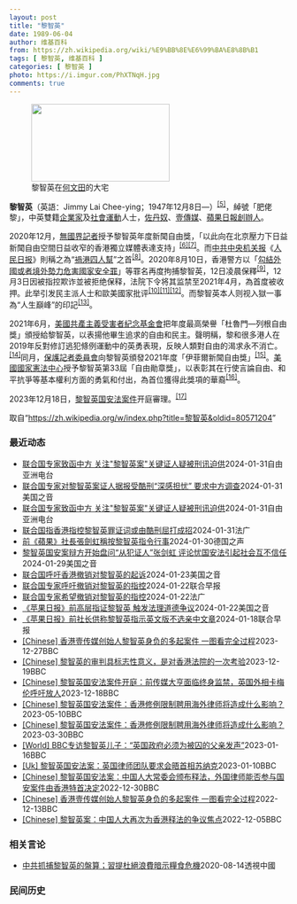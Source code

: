 ```yaml
---
layout: post
title: "黎智英"
date: 1989-06-04
author: 维基百科
from: https://zh.wikipedia.org/wiki/%E9%BB%8E%E6%99%BA%E8%8B%B1
tags: [ 黎智英, 维基百科 ]
categories: [ 黎智英 ]
photo: https://i.imgur.com/PhXTNqH.jpg
comments: true
---
```

<div class="mw-content-ltr mw-parser-output" lang="zh" dir="ltr"><div id="noteTA-97071178" class="noteTA"><div class="noteTA-group"><div data-noteta-group-source="module" data-noteta-group="IT"></div></div><div class="noteTA-local"><div data-noteta-code="zh:巧克力; zh-tw:巧克力; zh-hk:朱古力; zh-cn:巧克力;"></div><div data-noteta-code="zh-tw:黑道; zh-hk:黑社會; zh-cn:黑社会;"></div><div data-noteta-code="zh-tw:飯店; zh-hk:酒店; zh-cn:饭店;"></div><div data-noteta-code="zh-tw:伍佛維茲; zh-hk:沃夫維茲 ;zh-cn:沃尔福威茨;"></div></div></div>

<figure typeof="mw:File/Thumb"><a href="/wiki/File:Jimmy_Lai_Chee-ying_home_in_Ho_Man_Tin_20200418.png" class="mw-file-description"><img src="//upload.wikimedia.org/wikipedia/commons/thumb/9/9f/Jimmy_Lai_Chee-ying_home_in_Ho_Man_Tin_20200418.png/250px-Jimmy_Lai_Chee-ying_home_in_Ho_Man_Tin_20200418.png" decoding="async" width="250" height="140" class="mw-file-element" srcset="//upload.wikimedia.org/wikipedia/commons/thumb/9/9f/Jimmy_Lai_Chee-ying_home_in_Ho_Man_Tin_20200418.png/375px-Jimmy_Lai_Chee-ying_home_in_Ho_Man_Tin_20200418.png 1.5x, //upload.wikimedia.org/wikipedia/commons/thumb/9/9f/Jimmy_Lai_Chee-ying_home_in_Ho_Man_Tin_20200418.png/500px-Jimmy_Lai_Chee-ying_home_in_Ho_Man_Tin_20200418.png 2x" data-file-width="861" data-file-height="481"></a><figcaption>黎智英在<a href="/wiki/%E4%BD%95%E6%96%87%E7%94%B0" title="何文田">何文田</a>的大宅</figcaption></figure>
<p><b>黎智英</b>（英語：<span lang="en">Jimmy Lai Chee-ying</span>；1947年12月8日<span class="useeditintro" title="Template:BLP editintro">—</span>）<sup id="cite_ref-8" class="reference"><a href="#cite_note-8">[5]</a></sup>，綽號「肥佬黎」，中英雙籍<a href="/wiki/%E4%BC%81%E4%B8%9A%E5%AE%B6" title="企业家">企業家</a>及<a href="/wiki/%E7%A4%BE%E6%9C%83%E9%81%8B%E5%8B%95" title="社會運動">社會運動</a>人士，<a href="/wiki/%E4%BD%90%E4%B8%B9%E5%A5%B4" title="佐丹奴">佐丹奴</a>、<a href="/wiki/%E5%A3%B9%E5%82%B3%E5%AA%92" title="壹傳媒">壹傳媒</a>、<a href="/wiki/%E8%98%8B%E6%9E%9C%E6%97%A5%E5%A0%B1_(%E9%A6%99%E6%B8%AF)" title="蘋果日報 (香港)">蘋果日報</a><a href="/wiki/%E5%89%B5%E8%BE%A6%E4%BA%BA" class="mw-redirect" title="創辦人">創辦人</a>。
</p><p>2020年12月，<a href="/wiki/%E7%84%A1%E5%9C%8B%E7%95%8C%E8%A8%98%E8%80%85" class="mw-redirect" title="無國界記者">無國界記者</a>授予黎智英年度新聞自由獎，「以此向在北京壓力下日益新聞自由空間日益收窄的香港獨立媒體表達支持」<sup id="cite_ref-9" class="reference"><a href="#cite_note-9">[6]</a></sup><sup id="cite_ref-10" class="reference"><a href="#cite_note-10">[7]</a></sup>。而<a href="/wiki/%E4%B8%AD%E5%85%B1%E4%B8%AD%E5%A4%AE%E6%9C%BA%E5%85%B3%E6%8A%A5" title="中共中央机关报">中共中央机关报</a>《<a href="/wiki/%E4%BA%BA%E6%B0%91%E6%97%A5%E6%8A%A5" title="人民日报">人民日报</a>》則稱之為“<a href="/wiki/%E7%A5%B8%E6%B8%AF%E5%9B%9B%E4%BA%BA%E5%B8%AE" title="祸港四人帮">禍港四人幫</a>”之首<sup id="cite_ref-王平2019_11-0" class="reference"><a href="#cite_note-王平2019-11">[8]</a></sup>。2020年8月10日，香港警方以「<a href="/wiki/%E4%B8%AD%E8%8F%AF%E4%BA%BA%E6%B0%91%E5%85%B1%E5%92%8C%E5%9C%8B%E9%A6%99%E6%B8%AF%E7%89%B9%E5%88%A5%E8%A1%8C%E6%94%BF%E5%8D%80%E7%B6%AD%E8%AD%B7%E5%9C%8B%E5%AE%B6%E5%AE%89%E5%85%A8%E6%B3%95" title="中華人民共和國香港特別行政區維護國家安全法">勾結外國或者境外勢力危害國家安全罪</a>」等罪名再度拘捕黎智英，12日凌晨保釋<sup id="cite_ref-auto_12-0" class="reference"><a href="#cite_note-auto-12">[9]</a></sup>，12月3日因被指控欺诈並被拒绝保释，法院下令将其监禁至2021年4月，為首度被收押。此举引发民主派人士和歐美國家批评<sup id="cite_ref-13" class="reference"><a href="#cite_note-13">[10]</a></sup><sup id="cite_ref-14" class="reference"><a href="#cite_note-14">[11]</a></sup><sup id="cite_ref-over100_15-0" class="reference"><a href="#cite_note-over100-15">[12]</a></sup>。而黎智英本人则视入獄一事為“人生巔峰”的印記<sup id="cite_ref-16" class="reference"><a href="#cite_note-16">[13]</a></sup>。
</p><p>2021年6月，<a href="/wiki/%E5%85%B1%E7%94%A2%E4%B8%BB%E7%BE%A9%E5%8F%97%E9%9B%A3%E8%80%85%E7%B4%80%E5%BF%B5%E5%9F%BA%E9%87%91%E6%9C%83" title="共產主義受難者紀念基金會">美國共產主義受害者紀念基金會</a>把年度最高榮譽「杜魯門—列根自由獎」頒授給黎智英，以表揚他畢生追求的自由和民主。聲明稱，黎和很多港人在2019年反對修訂逃犯條例運動中的英勇表現，反映人類對自由的渴求永不消亡。<sup id="cite_ref-17" class="reference"><a href="#cite_note-17">[14]</a></sup>同月，<a href="/wiki/%E4%BF%9D%E8%AD%B7%E8%A8%98%E8%80%85%E5%A7%94%E5%93%A1%E6%9C%83" title="保護記者委員會">保護記者委員會</a>向黎智英頒發2021年度「伊菲爾新聞自由獎」<sup id="cite_ref-18" class="reference"><a href="#cite_note-18">[15]</a></sup>。<a href="/wiki/%E5%9C%8B%E5%AE%B6%E6%86%B2%E6%B3%95%E4%B8%AD%E5%BF%83" title="國家憲法中心">美國國家憲法中心</a>授予黎智英第33屆「自由勛章獎」，以表彰其在行使言論自由、和平抗爭等基本權利方面的勇氣和付出，為首位獲得此獎項的華裔<sup id="cite_ref-19" class="reference"><a href="#cite_note-19">[16]</a></sup>。
</p><p>2023年12月18日，<a href="/w/index.php?title=%E9%BB%8E%E6%99%BA%E8%8B%B1%E5%9B%BD%E5%AE%89%E6%B3%95%E6%A1%88%E4%BB%B6&amp;action=edit&amp;redlink=1" class="new" title="黎智英国安法案件（页面不存在）">黎智英国安法案件</a>开庭審理。<sup id="cite_ref-20" class="reference"><a href="#cite_note-20">[17]</a></sup>
</p>
<meta property="mw:PageProp/toc">
</div><!--esi <esi:include src="/esitest-fa8a495983347898/content" /> --><noscript><img src="https://login.wikimedia.org/wiki/Special:CentralAutoLogin/start?type=1x1" alt="" width="1" height="1" style="border: none; position: absolute;"></noscript>
<div class="printfooter" data-nosnippet="">取自“<a dir="ltr" href="https://zh.wikipedia.org/w/index.php?title=黎智英&amp;oldid=80571204">https://zh.wikipedia.org/w/index.php?title=黎智英&amp;oldid=80571204</a>”</div><div id="recent-news"><h3>最近动态</h3><ul><li><a href="https://nodebe4.github.io/waimei/2024-01-31/%E8%81%94%E5%90%88%E5%9B%BD%E4%B8%93%E5%AE%B6%E8%87%B4%E5%87%BD%E4%B8%AD%E6%96%B9-%E5%85%B3%E6%B3%A8-%E9%BB%8E%E6%99%BA%E8%8B%B1%E6%A1%88-%E5%85%B3%E9%94%AE%E8%AF%81%E4%BA%BA%E7%96%91%E8%A2%AB%E5%88%91%E8%AE%AF%E8%BF%AB%E4%BE%9B" title="联合国专家致函中方 关注”黎智英案”关键证人疑被刑讯迫供—— 图为2021年黎智英申请保释后被驳回的移送画面。 法新社图片 香港传媒大亨黎智英被控“串谋勾结外国势力”等罪名的案件仍在香港法院审理...">联合国专家致函中方 关注"黎智英案"关键证人疑被刑讯迫供</a><time>2024-01-31</time><a class="tag">自由亚洲电台</a></li>
<li><a href="https://nodebe4.github.io/waimei/2024-01-31/%E8%81%94%E5%90%88%E5%9B%BD%E4%B8%93%E5%AE%B6%E5%AF%B9%E9%BB%8E%E6%99%BA%E8%8B%B1%E6%A1%88%E8%AF%81%E4%BA%BA%E6%8D%AE%E6%8A%A5%E5%8F%97%E9%85%B7%E5%88%91-%E6%B7%B1%E6%84%9F%E6%8B%85%E5%BF%A7-%E8%A6%81%E6%B1%82%E4%B8%AD%E6%96%B9%E8%B0%83%E6%9F%A5" title="联合国专家对黎智英案证人据报受酷刑“深感担忧” 要求中方调查—— Wed, 31 Jan 2024 18:31:14 GMT 资料照片: 2023年12月19日一辆装甲囚车载着黎智英进入西九龙法...">联合国专家对黎智英案证人据报受酷刑“深感担忧” 要求中方调查</a><time>2024-01-31</time><a class="tag">美国之音</a></li>
<li><a href="https://nodebe4.github.io/waimei/2024-01-31/%E8%81%94%E5%90%88%E5%9B%BD%E4%B8%93%E5%AE%B6%E8%87%B4%E5%87%BD%E4%B8%AD%E6%96%B9-%E5%85%B3%E6%B3%A8-%E9%BB%8E%E6%99%BA%E8%8B%B1%E6%A1%88-%E5%85%B3%E9%94%AE%E8%AF%81%E4%BA%BA%E7%96%91%E8%A2%AB%E5%88%91%E8%AE%AF%E8%BF%AB%E4%BE%9B" title="联合国专家致函中方 关注”黎智英案”关键证人疑被刑讯迫供—— 图为2021年黎智英申请保释后被驳回的移送画面。 法新社图片 香港传媒大亨黎智英被控“串谋勾结外国势力”等罪名的案件仍在香港法院审理...">联合国专家致函中方 关注"黎智英案"关键证人疑被刑讯迫供</a><time>2024-01-31</time><a class="tag">自由亚洲电台</a></li>
<li><a href="https://nodebe4.github.io/waimei/2024-01-31/%E8%81%94%E5%90%88%E5%9B%BD%E6%8C%87%E9%A6%99%E6%B8%AF%E6%8C%87%E6%8E%A7%E9%BB%8E%E6%99%BA%E8%8B%B1%E7%BD%AA%E8%AF%81%E8%AF%8D%E6%88%96%E7%94%B1%E9%85%B7%E5%88%91%E5%B1%88%E6%89%93%E6%88%90%E6%8B%9B" title="联合国指香港指控黎智英罪证词或由酷刑屈打成招—— 31/01/2024 - 12:51 联合国一名独立专家周三今天表示，针对因危害国家安全指控而面临终身监禁的香港民主人士，报业大亨黎智英的证据，...">联合国指香港指控黎智英罪证词或由酷刑屈打成招</a><time>2024-01-31</time><a class="tag">法广</a></li>
<li><a href="https://nodebe4.github.io/waimei/2024-01-30/%E5%89%8D-%E8%98%8B%E6%9E%9C-%E7%A4%BE%E9%95%B7%E5%BC%B5%E5%8A%8D%E8%99%B9%E7%A8%B1%E6%8C%89%E9%BB%8E%E6%99%BA%E8%8B%B1%E6%8C%87%E4%BB%A4%E8%A1%8C%E4%BA%8B" title="前《蘋果》社長張劍虹稱按黎智英指令行事—— 2024-01-30T05:48:41.454Z 壹傳媒創辦人黎智英因涉嫌違反國安法被捕 （德國之聲中文網）黎智英案29日在香港法院進行第18天審訊，...">前《蘋果》社長張劍虹稱按黎智英指令行事</a><time>2024-01-30</time><a class="tag">德国之声</a></li>
<li><a href="https://nodebe4.github.io/waimei/2024-01-29/%E9%BB%8E%E6%99%BA%E8%8B%B1%E5%9B%BD%E5%AE%89%E6%A1%88%E8%BE%A9%E6%96%B9%E5%BC%80%E5%A7%8B%E7%9B%98%E9%97%AE-%E4%BB%8E%E7%8A%AF%E8%AF%81%E4%BA%BA-%E5%BC%A0%E5%89%91%E8%99%B9-%E8%AF%84%E8%AE%BA%E5%BF%A7%E5%9B%BD%E5%AE%89%E6%B3%95%E5%BC%95%E8%B5%B7%E7%A4%BE%E4%BC%9A%E4%BA%92%E4%B8%8D%E4%BF%A1%E4%BB%BB" title="黎智英国安案辩方开始盘问“从犯证人”张剑虹 评论忧国安法引起社会互不信任—— Mon, 29 Jan 2024 17:06:19 GMT 军装警员牵着警犬监察进入西九龙裁判法院大楼，旁听香港壹传...">黎智英国安案辩方开始盘问“从犯证人”张剑虹 评论忧国安法引起社会互不信任</a><time>2024-01-29</time><a class="tag">美国之音</a></li>
<li><a href="https://nodebe4.github.io/waimei/2024-01-23/%E8%81%94%E5%90%88%E5%9B%BD%E5%91%BC%E5%90%81%E9%A6%99%E6%B8%AF%E6%92%A4%E9%94%80%E5%AF%B9%E9%BB%8E%E6%99%BA%E8%8B%B1%E7%9A%84%E8%B5%B7%E8%AF%89" title="联合国呼吁香港撤销对黎智英的起诉—— Wed, 24 Jan 2024 02:07:54 GMT 资料照片：2020年12月12日，香港民主派媒体大亨黎智英（中）被带上警车，前往法庭接受根据香港...">联合国呼吁香港撤销对黎智英的起诉</a><time>2024-01-23</time><a class="tag">美国之音</a></li>
<li><a href="https://nodebe4.github.io/waimei/2024-01-22/%E8%81%94%E5%90%88%E5%9B%BD%E4%B8%93%E5%AE%B6%E5%91%BC%E5%90%81%E6%92%A4%E9%94%80%E5%AF%B9%E9%BB%8E%E6%99%BA%E8%8B%B1%E7%9A%84%E6%8C%87%E6%8E%A7" title="联合国专家呼吁撤销对黎智英的指控—— 四名联合国人权专家呼吁香港撤销对壹传媒集团创办人黎智英的所有指控，并立即释放他。黎智英与《苹果日报》三家相关公司被控“串谋勾结外国势力”等罪案件当前正在审理...">联合国专家呼吁撤销对黎智英的指控</a><time>2024-01-22</time><a class="tag">联合早报</a></li>
<li><a href="https://nodebe4.github.io/waimei/2024-01-22/%E8%81%94%E5%90%88%E5%9B%BD%E4%B8%93%E5%AE%B6%E5%B8%8C%E6%9C%9B%E6%92%A4%E9%94%80%E5%AF%B9%E9%BB%8E%E6%99%BA%E8%8B%B1%E7%9A%84%E6%8C%87%E6%8E%A7" title="联合国专家希望撤销对黎智英的指控—— 22/01/2024 - 22:36 1 月 2 日，76 岁的黎智英在一次备受瞩目的国家安全审判中对“煽动叛乱”和“共谋”的指控表示不认罪，此后他有可能面...">联合国专家希望撤销对黎智英的指控</a><time>2024-01-22</time><a class="tag">法广</a></li>
<li><a href="https://nodebe4.github.io/waimei/2024-01-22/%E8%8B%B9%E6%9E%9C%E6%97%A5%E6%8A%A5-%E5%89%8D%E9%AB%98%E5%B1%82%E6%8C%87%E8%AF%81%E9%BB%8E%E6%99%BA%E8%8B%B1-%E8%A7%A6%E5%8F%91%E6%B3%95%E7%90%86%E9%81%93%E5%BE%B7%E4%BA%89%E8%AE%AE" title="《苹果日报》前高层指证黎智英 触发法理道德争议—— Mon, 22 Jan 2024 15:51:58 GMT 资料照：一辆监狱车将香港壹传媒创办人黎智英送到香港西九龙法院。（2024年1月2日...">《苹果日报》前高层指证黎智英 触发法理道德争议</a><time>2024-01-22</time><a class="tag">美国之音</a></li>
<li><a href="https://nodebe4.github.io/waimei/2024-01-18/%E8%8B%B9%E6%9E%9C%E6%97%A5%E6%8A%A5-%E5%89%8D%E7%A4%BE%E9%95%BF%E4%BE%9B%E7%A7%B0%E9%BB%8E%E6%99%BA%E8%8B%B1%E6%8C%87%E7%A4%BA%E8%8B%B1%E6%96%87%E7%89%88%E4%B8%8D%E9%80%89%E4%BA%B2%E4%B8%AD%E6%96%87%E7%AB%A0" title="《苹果日报》前社长供称黎智英指示英文版不选亲中文章—— 壹传媒集团创办人黎智英案继续审理，《苹果日报》前社长张剑虹出庭作供称，黎智英曾指示《苹果日报》的英文版不要选登亲中文章。 综合《明报》和《...">《苹果日报》前社长供称黎智英指示英文版不选亲中文章</a><time>2024-01-18</time><a class="tag">联合早报</a></li>
<li><a href="https://nodebe4.github.io/waimei/2023-12-27/Chinese-%E9%A6%99%E6%B8%AF%E5%A3%B9%E4%BC%A0%E5%AA%92%E5%88%9B%E5%A7%8B%E4%BA%BA%E9%BB%8E%E6%99%BA%E8%8B%B1%E8%BA%AB%E8%B4%9F%E7%9A%84%E5%A4%9A%E8%B5%B7%E6%A1%88%E4%BB%B6-%E4%B8%80%E5%9B%BE%E7%9C%8B%E5%AE%8C%E5%85%A8%E8%BF%87%E7%A8%8B" title="[Chinese] 香港壹传媒创始人黎智英身负的多起案件 一图看完全过程—— 香港壹传媒创始人黎智英身负的多起案件 一图看完全过程 2022年12月10日 最近更新： 2023年12月28日 图...">[Chinese] 香港壹传媒创始人黎智英身负的多起案件 一图看完全过程</a><time>2023-12-27</time><a class="tag">BBC</a></li>
<li><a href="https://nodebe4.github.io/waimei/2023-12-19/Chinese-%E9%BB%8E%E6%99%BA%E8%8B%B1%E7%9A%84%E5%AE%A1%E5%88%A4%E5%85%B7%E6%A0%87%E5%BF%97%E6%80%A7%E6%84%8F%E4%B9%89-%E6%98%AF%E5%AF%B9%E9%A6%99%E6%B8%AF%E6%B3%95%E9%99%A2%E7%9A%84%E4%B8%80%E6%AC%A1%E8%80%83%E9%AA%8C" title="[Chinese] 黎智英的审判具标志性意义，是对香港法院的一次考验—— 黎智英的审判具标志性意义，是对香港法院的一次考验 毛远扬（Frances Mao） BBC记者 2023年12月19日 ...">[Chinese] 黎智英的审判具标志性意义，是对香港法院的一次考验</a><time>2023-12-19</time><a class="tag">BBC</a></li>
<li><a href="https://nodebe4.github.io/waimei/2023-12-18/Chinese-%E9%BB%8E%E6%99%BA%E8%8B%B1%E5%9B%BD%E5%AE%89%E6%B3%95%E6%A1%88%E4%BB%B6%E5%BC%80%E5%BA%AD-%E5%89%8D%E4%BC%A0%E5%AA%92%E5%A4%A7%E4%BA%A8%E9%9D%A2%E4%B8%B4%E7%BB%88%E8%BA%AB%E7%9B%91%E7%A6%81-%E8%8B%B1%E5%9B%BD%E5%A4%96%E7%9B%B8%E5%8D%A1%E6%A2%85%E4%BC%A6%E5%91%BC%E5%90%81%E6%94%BE%E4%BA%BA" title="[Chinese] 黎智英国安法案件开庭：前传媒大亨面临终身监禁，英国外相卡梅伦呼吁放人—— 黎智英国安法案件开庭：前传媒大亨面临终身监禁，英国外相卡梅伦呼吁放人 2023年12月18日 图像来...">[Chinese] 黎智英国安法案件开庭：前传媒大亨面临终身监禁，英国外相卡梅伦呼吁放人</a><time>2023-12-18</time><a class="tag">BBC</a></li>
<li><a href="https://nodebe4.github.io/waimei/2023-05-10/Chinese-%E9%BB%8E%E6%99%BA%E8%8B%B1%E5%9B%BD%E5%AE%89%E6%B3%95%E6%A1%88%E4%BB%B6-%E9%A6%99%E6%B8%AF%E4%BF%AE%E4%BE%8B%E9%99%90%E5%88%B6%E8%81%98%E7%94%A8%E6%B5%B7%E5%A4%96%E5%BE%8B%E5%B8%88%E5%B0%86%E9%80%A0%E6%88%90%E4%BB%80%E4%B9%88%E5%BD%B1%E5%93%8D" title="[Chinese] 黎智英国安法案件：香港修例限制聘用海外律师将造成什么影响？—— 黎智英国安法案件：香港修例限制聘用海外律师将造成什么影响？ 2023年3月31日 最近更新： 2023年5月1...">[Chinese] 黎智英国安法案件：香港修例限制聘用海外律师将造成什么影响？</a><time>2023-05-10</time><a class="tag">BBC</a></li>
<li><a href="https://nodebe4.github.io/waimei/2023-03-30/Chinese-%E9%BB%8E%E6%99%BA%E8%8B%B1%E5%9B%BD%E5%AE%89%E6%B3%95%E6%A1%88%E4%BB%B6-%E9%A6%99%E6%B8%AF%E4%BF%AE%E4%BE%8B%E9%99%90%E5%88%B6%E8%81%98%E7%94%A8%E6%B5%B7%E5%A4%96%E5%BE%8B%E5%B8%88%E5%B0%86%E9%80%A0%E6%88%90%E4%BB%80%E4%B9%88%E5%BD%B1%E5%93%8D" title="[Chinese] 黎智英国安法案件：香港修例限制聘用海外律师将造成什么影响？—— 黎智英国安法案件：香港修例限制聘用海外律师将造成什么影响？ 2023年3月31日 图像来源，Reuters 图...">[Chinese] 黎智英国安法案件：香港修例限制聘用海外律师将造成什么影响？</a><time>2023-03-30</time><a class="tag">BBC</a></li>
<li><a href="https://nodebe4.github.io/waimei/2023-01-16/World-BBC%E4%B8%93%E8%AE%BF%E9%BB%8E%E6%99%BA%E8%8B%B1%E5%84%BF%E5%AD%90-%E8%8B%B1%E5%9B%BD%E6%94%BF%E5%BA%9C%E5%BF%85%E9%A1%BB%E4%B8%BA%E8%A2%AB%E5%9B%9A%E7%9A%84%E7%88%B6%E4%BA%B2%E5%8F%91%E5%A3%B0" title="[World] BBC专访黎智英儿子：“英国政府必须为被囚的父亲发声”—— BBC专访黎智英儿子：“英国政府必须为被囚的父亲发声” 你的器材不支持播放多媒体材料 BBC专访黎智英儿子：“英国政府...">[World] BBC专访黎智英儿子：“英国政府必须为被囚的父亲发声”</a><time>2023-01-16</time><a class="tag">BBC</a></li>
<li><a href="https://nodebe4.github.io/waimei/2023-01-10/Uk-%E9%BB%8E%E6%99%BA%E8%8B%B1%E5%9B%BD%E5%AE%89%E6%B3%95%E6%A1%88-%E8%8B%B1%E5%9B%BD%E5%BE%8B%E5%B8%88%E5%9B%A2%E9%98%9F%E8%A6%81%E6%B1%82%E4%BC%9A%E6%99%A4%E9%A6%96%E7%9B%B8%E8%8B%8F%E7%BA%B3%E5%85%8B" title="[Uk] 黎智英国安法案：英国律师团队要求会晤首相苏纳克—— 黎智英国安法案：英国律师团队要求会晤首相苏纳克 丹尼（Danny Vincent） BBC记者　香港报道 2023年1月10日 图像...">[Uk] 黎智英国安法案：英国律师团队要求会晤首相苏纳克</a><time>2023-01-10</time><a class="tag">BBC</a></li>
<li><a href="https://nodebe4.github.io/waimei/2022-12-30/Chinese-%E9%BB%8E%E6%99%BA%E8%8B%B1%E5%9B%BD%E5%AE%89%E6%B3%95%E6%A1%88-%E4%B8%AD%E5%9B%BD%E4%BA%BA%E5%A4%A7%E5%B8%B8%E5%A7%94%E4%BC%9A%E9%A2%81%E5%B8%83%E9%87%8A%E6%B3%95-%E5%A4%96%E5%9B%BD%E5%BE%8B%E5%B8%88%E8%83%BD%E5%90%A6%E5%8F%82%E4%B8%8E%E5%9B%BD%E5%AE%89%E6%A1%88%E4%BB%B6%E7%94%B1%E9%A6%99%E6%B8%AF%E7%89%B9%E9%A6%96%E5%86%B3%E5%AE%9A" title="[Chinese] 黎智英国安法案：中国人大常委会颁布释法，外国律师能否参与国安案件由香港特首决定—— 黎智英国安法案：中国人大常委会颁布释法，外国律师能否参与国安案件由香港特首决定 2022年...">[Chinese] 黎智英国安法案：中国人大常委会颁布释法，外国律师能否参与国安案件由香港特首决定</a><time>2022-12-30</time><a class="tag">BBC</a></li>
<li><a href="https://nodebe4.github.io/waimei/2022-12-13/Chinese-%E9%A6%99%E6%B8%AF%E5%A3%B9%E4%BC%A0%E5%AA%92%E5%88%9B%E5%A7%8B%E4%BA%BA%E9%BB%8E%E6%99%BA%E8%8B%B1%E8%BA%AB%E8%B4%9F%E7%9A%84%E5%A4%9A%E8%B5%B7%E6%A1%88%E4%BB%B6-%E4%B8%80%E5%9B%BE%E7%9C%8B%E5%AE%8C%E5%85%A8%E8%BF%87%E7%A8%8B" title="[Chinese] 香港壹传媒创始人黎智英身负的多起案件 一图看完全过程—— 香港壹传媒创始人黎智英身负的多起案件 一图看完全过程 2022年12月10日 最近更新： 2022年12月13日 图...">[Chinese] 香港壹传媒创始人黎智英身负的多起案件 一图看完全过程</a><time>2022-12-13</time><a class="tag">BBC</a></li>
<li><a href="https://nodebe4.github.io/waimei/2022-12-05/Chinese-%E9%BB%8E%E6%99%BA%E8%8B%B1%E6%A1%88-%E4%B8%AD%E5%9B%BD%E4%BA%BA%E5%A4%A7%E5%86%8D%E6%AC%A1%E4%B8%BA%E9%A6%99%E6%B8%AF%E9%87%8A%E6%B3%95%E7%9A%84%E4%BA%89%E8%AE%AE%E7%84%A6%E7%82%B9" title="[Chinese] 黎智英案：中国人大再次为香港释法的争议焦点—— 黎智英案：中国人大再次为香港释法的争议焦点 2022年12月6日 图像来源，EPA 图像加注文字， 黎智英自2020年底起被收...">[Chinese] 黎智英案：中国人大再次为香港释法的争议焦点</a><time>2022-12-05</time><a class="tag">BBC</a></li>
</ul></div><div id="open-opinion"><h3>相关言论</h3><ul><li><a href="https://nodebe4.github.io/opinion/2020-08-14/%E4%B8%AD%E5%85%B1%E6%8A%93%E6%8D%95%E9%BB%8E%E6%99%BA%E8%8B%B1%E7%9A%84%E7%9B%A4%E7%AE%97-%E7%BF%92%E6%8F%90%E6%9D%9C%E7%B5%95%E6%B5%AA%E8%B2%BB%E6%9A%97%E7%A4%BA%E7%B3%A7%E9%A3%9F%E5%8D%B1%E6%A9%9F/" title="透視中國">中共抓捕黎智英的盤算；習提杜絕浪費暗示糧食危機</a><time>2020-08-14</time><a class="tag">透視中國</a></li>
</ul></div><div id="mjls-record"><h3>民间历史</h3><ul></ul></div>